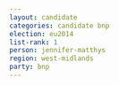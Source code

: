 ```yaml
---
layout: candidate
categories: candidate bnp
election: eu2014
list-rank: 1
person: jennifer-matthys
region: west-midlands
party: bnp
---
```

